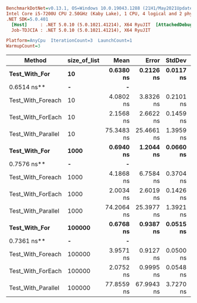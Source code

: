 ``` ini

BenchmarkDotNet=v0.13.1, OS=Windows 10.0.19043.1288 (21H1/May2021Update)
Intel Core i5-7200U CPU 2.50GHz (Kaby Lake), 1 CPU, 4 logical and 2 physical cores
.NET SDK=5.0.401
  [Host]     : .NET 5.0.10 (5.0.1021.41214), X64 RyuJIT  [AttachedDebugger]
  Job-TDJCIA : .NET 5.0.10 (5.0.1021.41214), X64 RyuJIT

Platform=AnyCpu  IterationCount=3  LaunchCount=1  
WarmupCount=3  

```

|             Method | size_of_list |       Mean |      Error |    StdDev |        Min |        Max |  Gen 0 | Allocated |
|------------------- |------------- |-----------:|-----------:|----------:|-----------:|-----------:|-------:|----------:|
|      **Test_With_For** |           **10** |  **0.6380 ns** |  **0.2126 ns** | **0.0117 ns** |  **0.6301 ns** |  **
0.6514 ns** |      **-** |         **-** |
|  Test_With_Foreach |           10 |  4.0802 ns |  3.8326 ns | 0.2101 ns |  3.9318 ns |  4.3206 ns |      - |         - |
|  Test_With_ForEach |           10 |  2.1568 ns |  2.6622 ns | 0.1459 ns |  2.0647 ns |  2.3251 ns |      - |         - |
| Test_With_Parallel |           10 | 75.3483 ns | 25.4661 ns | 1.3959 ns | 73.7386 ns | 76.2249 ns | 0.1428 |     224 B |
|      **Test_With_For** |         **1000** |  **0.6940 ns** |  **1.2044 ns** | **0.0660 ns** |  **0.6258 ns** |  **
0.7576 ns** |      **-** |         **-** |
|  Test_With_Foreach |         1000 |  4.1868 ns |  6.7584 ns | 0.3704 ns |  3.9350 ns |  4.6122 ns |      - |         - |
|  Test_With_ForEach |         1000 |  2.0034 ns |  2.6019 ns | 0.1426 ns |  1.8583 ns |  2.1434 ns |      - |         - |
| Test_With_Parallel |         1000 | 74.2064 ns | 25.3977 ns | 1.3921 ns | 72.7661 ns | 75.5447 ns | 0.1428 |     224 B |
|      **Test_With_For** |       **100000** |  **0.6768 ns** |  **0.9387 ns** | **0.0515 ns** |  **0.6431 ns** |  **
0.7361 ns** |      **-** |         **-** |
|  Test_With_Foreach |       100000 |  3.9571 ns |  0.9127 ns | 0.0500 ns |  3.9016 ns |  3.9988 ns |      - |         - |
|  Test_With_ForEach |       100000 |  2.0752 ns |  0.9995 ns | 0.0548 ns |  2.0344 ns |  2.1375 ns |      - |         - |
| Test_With_Parallel |       100000 | 77.8559 ns | 67.9943 ns | 3.7270 ns | 75.4496 ns | 82.1490 ns | 0.1428 |     224 B |
